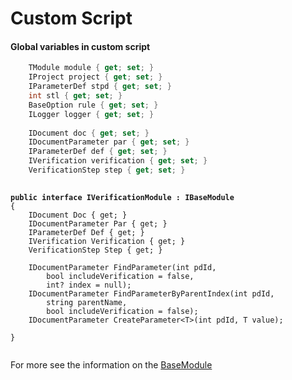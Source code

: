 # Custom Script



#### Global variables in custom script

```csharp
    TModule module { get; set; }
    IProject project { get; set; }
    IParameterDef stpd { get; set; }
    int stl { get; set; }
    BaseOption rule { get; set; }
    ILogger logger { get; set; }
    
    IDocument doc { get; set; }
    IDocumentParameter par { get; set; }
    IParameterDef def { get; set; }
    IVerification verification { get; set; }
    VerificationStep step { get; set; }
    
```

<pre class="language-csharp"><code class="lang-csharp"><strong>public interface IVerificationModule : IBaseModule
</strong>{
    IDocument Doc { get; }
    IDocumentParameter Par { get; }
    IParameterDef Def { get; }
    IVerification Verification { get; }
    VerificationStep Step { get; }
 
    IDocumentParameter FindParameter(int pdId,
        bool includeVerification = false,
        int? index = null);
    IDocumentParameter FindParameterByParentIndex(int pdId,
        string parentName,
        bool includeVerification = false);
    IDocumentParameter CreateParameter&#x3C;T>(int pdId, T value);
 
}
 </code></pre>

For more see the information on the [BaseModule](../../../custom-service-code/basemodule/index.md)


